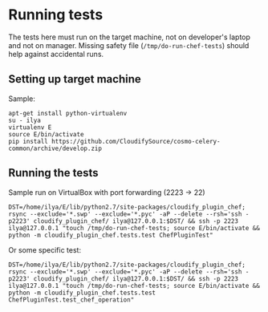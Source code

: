 Running tests
=============

The tests here must run on the target machine, not on developer's laptop and not on manager.
Missing safety file (`/tmp/do-run-chef-tests`) should help against accidental runs.


Setting up target machine
-------------------------

Sample:

    apt-get install python-virtualenv
    su - ilya
    virtualenv E
    source E/bin/activate
    pip install https://github.com/CloudifySource/cosmo-celery-common/archive/develop.zip

Running the tests
-----------------

Sample run on VirtualBox with port forwarding (2223 -> 22)

    DST=/home/ilya/E/lib/python2.7/site-packages/cloudify_plugin_chef; rsync --exclude='*.swp' --exclude='*.pyc' -aP --delete --rsh='ssh -p2223' cloudify_plugin_chef/ ilya@127.0.0.1:$DST/ && ssh -p 2223 ilya@127.0.0.1 "touch /tmp/do-run-chef-tests; source E/bin/activate && python -m cloudify_plugin_chef.tests.test ChefPluginTest"

Or some specific test:

    DST=/home/ilya/E/lib/python2.7/site-packages/cloudify_plugin_chef; rsync --exclude='*.swp' --exclude='*.pyc' -aP --delete --rsh='ssh -p2223' cloudify_plugin_chef/ ilya@127.0.0.1:$DST/ && ssh -p 2223 ilya@127.0.0.1 "touch /tmp/do-run-chef-tests; source E/bin/activate && python -m cloudify_plugin_chef.tests.test ChefPluginTest.test_chef_operation"
